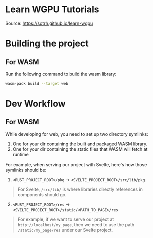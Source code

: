 # Learn WGPU Tutorials
Source: https://sotrh.github.io/learn-wgpu

# Building the project
## For WASM
Run the following command to build the wasm library:
```bash
wasm-pack build --target web
```

# Dev Workflow
## For WASM
While developing for web, you need to set up two directory symlinks:
1. One for your dir containing the built and packaged WASM library.
2. One for your dir containing the static files that WASM will fetch at runtime

For example, when serving our project with Svelte, here's how those symlinks should be:
1. `<RUST_PROJECT_ROOT>/pkg` -> `<SVELTE_PROJECT_ROOT>/src/lib/pkg`
> For Svelte, `/src/lib/` is where libraries directly references in components should go.

2. `<RUST_PROJECT_ROOT>/res` -> `<SVELTE_PROJECT_ROOT>/static/<PATH_TO_PAGE>/res`
> For example, if we want to serve our project at `http://localhost/my_page`, then we
> need to use the path `/static/my_page/res` under our Svelte project.
 
